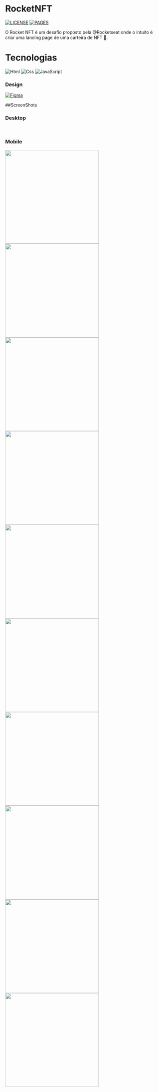 # RocketNFT

[![LICENSE](https://img.shields.io/github/license/filipebarrosg/RocketNFT)](https://github.com/Filipebarrosg/RocketNFT/blob/main/LICENSE)
[![PAGES](https://img.shields.io/github/deployments/filipebarrosg/rocketNFT/github-pages)](https://filipebarrosg.github.io/RocketNFT/)

O Rocket NFT é um desafio proposto pela @Rocketseat onde o intuito é criar uma landing page de uma carteira de NFT 🚀.

# Tecnologias
![Html](https://img.shields.io/badge/HTML5-E34F26?style=for-the-badge&logo=html5&logoColor=white)
![Css](https://img.shields.io/badge/CSS3-1572B6?style=for-the-badge&logo=css3&logoColor=white)
![JavaScript](https://img.shields.io/badge/JavaScript-323330?style=for-the-badge&logo=javascript&logoColor=F7DF1E)

### Design
[![Figma](https://img.shields.io/badge/Figma-F24E1E?style=for-the-badge&logo=figma&logoColor=white)](https://www.figma.com/file/VDRCPVEywzdweh8BGnu0M5/Rocket-NFTs/duplicate)

##ScreenShots

### Desktop

<img src="https://github.com/Filipebarrosg/assents/blob/main/RocketNFT/RocketNFT.png" alt="">
<img src="https://github.com/Filipebarrosg/assents/blob/main/RocketNFT/RocketNFT%20(2).png" alt="">
<img src="https://github.com/Filipebarrosg/assents/blob/main/RocketNFT/RocketNFT%20(3).png" alt="">
<img src="https://github.com/Filipebarrosg/assents/blob/main/RocketNFT/RocketNFT%20(4).png" alt="">
<img src="https://github.com/Filipebarrosg/assents/blob/main/RocketNFT/RocketNFT%20(5).png" alt="">


### Mobile

<img src="https://github.com/Filipebarrosg/assents/blob/main/RocketNFT/RocketNftMobile%20(1).jpg" alt="" width="300px"> <img src="https://github.com/Filipebarrosg/assents/blob/main/RocketNFT/RocketNftMobile%20(10).jpg" alt="" width="300px">
<img src="https://github.com/Filipebarrosg/assents/blob/main/RocketNFT/RocketNftMobile%20(2).jpg" alt="" width="300px"> <img src="https://github.com/Filipebarrosg/assents/blob/main/RocketNFT/RocketNftMobile%20(3).jpg" alt="" width="300px">
<img src="https://github.com/Filipebarrosg/assents/blob/main/RocketNFT/RocketNftMobile%20(4).jpg" alt="" width="300px"> <img src="https://github.com/Filipebarrosg/assents/blob/main/RocketNFT/RocketNftMobile%20(5).jpg" alt="" width="300px">
<img src="https://github.com/Filipebarrosg/assents/blob/main/RocketNFT/RocketNftMobile%20(6).jpg" alt="" width="300px"> <img src="https://github.com/Filipebarrosg/assents/blob/main/RocketNFT/RocketNftMobile%20(7).jpg" alt="" width="300px">
<img src="https://github.com/Filipebarrosg/assents/blob/main/RocketNFT/RocketNftMobile%20(8).jpg" alt="" width="300px"> <img src="https://github.com/Filipebarrosg/assents/blob/main/RocketNFT/RocketNftMobile%20(9).jpg" alt="" width="300px">
